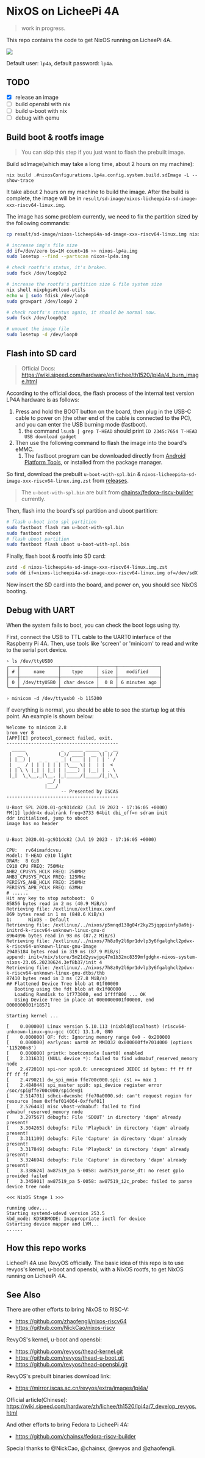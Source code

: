 # NixOS on LicheePi 4A

> work in progress.

This repo contains the code to get NixOS running on LicheePi 4A.

![](./_img/nixos-licheepi-neofetch.webp)

Default user: `lp4a`, default password: `lp4a`.

## TODO

- [x] release an image
- [ ] build opensbi with nix
- [ ] build u-boot with nix
- [ ] debug with qemu

## Build boot & rootfs image

> You can skip this step if you just want to flash the prebuilt image.

Build sdImage(which may take a long time, about 2 hours on my machine):

```shell
nix build .#nixosConfigurations.lp4a.config.system.build.sdImage -L --show-trace
```

It take about 2 hours on my machine to build the image.
After the build is complete, the image will be in `result/sd-image/nixos-licheepi4a-sd-image-xxx-riscv64-linux.img`.

The image has some problem currently, we need to fix the partition sized by the following commands:

```bash
cp result/sd-image/nixos-licheepi4a-sd-image-xxx-riscv64-linux.img nixos-lp4a.img

# increase img's file size
dd if=/dev/zero bs=1M count=16 >> nixos-lp4a.img
sudo losetup --find --partscan nixos-lp4a.img

# check rootfs's status, it's broken.
sudo fsck /dev/loop0p2

# increase the rootfs's partition size & file system size
nix shell nixpkgs#cloud-utils
echo w | sudo fdisk /dev/loop0
sudo growpart /dev/loop0 2

# check rootfs's status again, it should be normal now.
sudo fsck /dev/loop0p2

# umount the image file
sudo losetup -d /dev/loop0
```

## Flash into SD card

> Official Docs: https://wiki.sipeed.com/hardware/en/lichee/th1520/lpi4a/4_burn_image.html

According to the official docs, the flash process of the internal test version LP4A hardware is as follows:

1. Press and hold the BOOT button on the board, then plug in the USB-C cable to power on (the other end of the cable is connected to the PC), and you can enter the USB burning mode (fastboot).
   1. the command `lsusb | grep T-HEAD` should print `ID 2345:7654 T-HEAD USB download gadget`
2. Then use the following command to flash the image into the board's eMMC.
   1. The fastboot program can be downloaded directly from [Android Platform Tools](https://developer.android.com/tools/releases/platform-tools), or installed from the package manager.

So first, download the prebuilt `u-boot-with-spl.bin` & `nixos-licheepi4a-sd-image-xxx-riscv64-linux.img.zst` from [releases](https://github.com/ryan4yin/nixos-licheepi4a/releases).

> The `u-boot-with-spl.bin` are built from [chainsx/fedora-riscv-builder](https://github.com/chainsx/fedora-riscv-builder/releases) currently.

Then, flash into the board's spl partition and uboot partition:

```bash
# flash u-boot into spl partition
sudo fastboot flash ram u-boot-with-spl.bin
sudo fastboot reboot
# flash uboot partition
sudo fastboot flash uboot u-boot-with-spl.bin
```

Finally, flash boot & rootfs into SD card:

```bash
zstd -d nixos-licheepi4a-sd-image-xxx-riscv64-linux.img.zst
sudo dd if=nixos-licheepi4a-sd-image-xxx-riscv64-linux.img of=/dev/sdX bs=4M status=progress
```

Now insert the SD card into the board, and power on, you should see NixOS booting.

## Debug with UART

When the system fails to boot, you can check the boot logs using tty.

First, connect the USB to TTL cable to the UART0 interface of the Raspberry Pi 4A. Then, use tools like 'screen' or 'minicom' to read and write to the serial port device.

```shell
› ls /dev/ttyUSB0
╭───┬──────────────┬─────────────┬──────┬───────────────╮
│ # │     name     │    type     │ size │   modified    │
├───┼──────────────┼─────────────┼──────┼───────────────┤
│ 0 │ /dev/ttyUSB0 │ char device │  0 B │ 6 minutes ago │
╰───┴──────────────┴─────────────┴──────┴───────────────╯

› minicom -d /dev/ttyusb0 -b 115200
```

If everything is normal, you should be able to see the startup log at this point. An example is shown below:

```
Welcome to minicom 2.8
brom_ver 8
[APP][E] protocol_connect failed, exit.
-----------------------------------------
  _____             _  _____ _____  _  __
 |  __ \           (_)/ ____|  __ \| |/ /
 | |__) |   _ _   _ _| (___ | |  | | ' / 
 |  _  / | | | | | | |\___ \| |  | |  <  
 | | \ \ |_| | |_| | |____) | |__| | . \ 
 |_|  \_\__,_|\__, |_|_____/|_____/|_|\_\
               __/ |                     
              |___/                      
                    -- Presented by ISCAS
-----------------------------------------

U-Boot SPL 2020.01-gc931dc82 (Jul 19 2023 - 17:16:05 +0000)
FM[1] lpddr4x dualrank freq=3733 64bit dbi_off=n sdram init
ddr initialized, jump to uboot
image has no header


U-Boot 2020.01-gc931dc82 (Jul 19 2023 - 17:16:05 +0000)

CPU:   rv64imafdcvsu
Model: T-HEAD c910 light
DRAM:  8 GiB
C910 CPU FREQ: 750MHz
AHB2_CPUSYS_HCLK FREQ: 250MHz
AHB3_CPUSYS_PCLK FREQ: 125MHz
PERISYS_AHB_HCLK FREQ: 250MHz
PERISYS_APB_PCLK FREQ: 62MHz
# ......
Hit any key to stop autoboot:  0 
85856 bytes read in 2 ms (40.9 MiB/s)
Retrieving file: /extlinux/extlinux.conf
869 bytes read in 1 ms (848.6 KiB/s)
1:      NixOS - Default
Retrieving file: /extlinux/../nixos/p5mnqd138g04r2ky25jqppiinfy8a9bj-initrd-k-riscv64-unknown-linux-gnu-d
8964096 bytes read in 98 ms (87.2 MiB/s)
Retrieving file: /extlinux/../nixos/7h8z0y2l6pr1dvlp3y6fgalghcl2pdwx-k-riscv64-unknown-linux-gnu-Image
29405184 bytes read in 319 ms (87.9 MiB/s)
append: init=/nix/store/5m21d2yswjpq47m1b32mc8359mfgdghx-nixos-system-nixos-23.05.20230624.3ef8b37/init 4
Retrieving file: /extlinux/../nixos/7h8z0y2l6pr1dvlp3y6fgalghcl2pdwx-k-riscv64-unknown-linux-gnu-dtbs/thb
87410 bytes read in 3 ms (27.8 MiB/s)
## Flattened Device Tree blob at 01f00000
   Booting using the fdt blob at 0x1f00000
   Loading Ramdisk to 1f773000, end 1ffff800 ... OK
   Using Device Tree in place at 0000000001f00000, end 0000000001f18571

Starting kernel ...

[    0.000000] Linux version 5.10.113 (nixbld@localhost) (riscv64-unknown-linux-gnu-gcc (GCC) 13.1.0, GN0
[    0.000000] OF: fdt: Ignoring memory range 0x0 - 0x200000
[    0.000000] earlycon: uart0 at MMIO32 0x000000ffe7014000 (options '115200n8')
[    0.000000] printk: bootconsole [uart0] enabled
[    2.331633] (NULL device *): failed to find vdmabuf_reserved_memory node
[    2.472010] spi-nor spi0.0: unrecognized JEDEC id bytes: ff ff ff ff ff ff
[    2.479021] dw_spi_mmio ffe700c000.spi: cs1 >= max 1
[    2.484044] spi_master spi0: spi_device register error /soc/spi@ffe700c000/spidev@1
[    2.514701] sdhci-dwcmshc ffe70a0000.sd: can't request region for resource [mem 0xffef014064-0xffef01]
[    2.526443] misc vhost-vdmabuf: failed to find vdmabuf_reserved_memory node
[    3.297567] debugfs: File 'SDOUT' in directory 'dapm' already present!
[    3.304265] debugfs: File 'Playback' in directory 'dapm' already present!
[    3.311109] debugfs: File 'Capture' in directory 'dapm' already present!
[    3.317849] debugfs: File 'Playback' in directory 'dapm' already present!
[    3.324694] debugfs: File 'Capture' in directory 'dapm' already present!
[    3.338624] aw87519_pa 5-0058: aw87519_parse_dt: no reset gpio provided failed
[    3.345901] aw87519_pa 5-0058: aw87519_i2c_probe: failed to parse device tree node

<<< NixOS Stage 1 >>>

running udev...
Starting systemd-udevd version 253.5
kbd_mode: KDSKBMODE: Inappropriate ioctl for device
Gstarting device mapper and LVM...
......
```

## How this repo works

LicheePi 4A use RevyOS officially.
The basic idea of this repo is to use revyos's kernel, u-boot and opensbi, with a NixOS rootfs, to get NixOS running on LicheePi 4A.

## See Also

There are other efforts to bring NixOS to RISC-V:

- https://github.com/zhaofengli/nixos-riscv64
- https://github.com/NickCao/nixos-riscv

RevyOS's kernel, u-boot and opensbi:

- https://github.com/revyos/thead-kernel.git
- https://github.com/revyos/thead-u-boot.git
- https://github.com/revyos/thead-opensbi.git

RevyOS's prebuilt binaries download link:

- https://mirror.iscas.ac.cn/revyos/extra/images/lpi4a/

Official article(Chinese): https://wiki.sipeed.com/hardware/zh/lichee/th1520/lpi4a/7_develop_revyos.html

And other efforts to bring Fedora to LicheePi 4A:

- https://github.com/chainsx/fedora-riscv-builder

Special thanks to @NickCao, @chainsx, @revyos and @zhaofengli.

